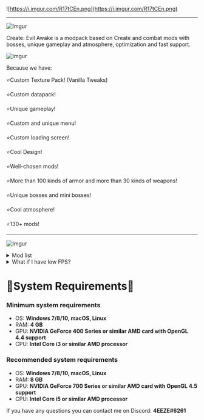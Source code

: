 ![https://i.imgur.com/R17tCEn.png](https://i.imgur.com/R17tCEn.png)

---

![Imgur](https://i.imgur.com/wKyEN0J.png)

Create: Evil Awake is a modpack based on Create and combat mods with bosses, unique gameplay and atmosphere, optimization and fast support.

![Imgur](https://i.imgur.com/yKYqMXK.png)


Because we have:

⭐Custom Texture Pack! (Vanilla Tweaks)

⭐Custom datapack!

⭐Unique gameplay!

⭐Custom and unique menu!

⭐Custom loading screen!

⭐Cool Design!

⭐Well-chosen mods!

⭐More than 100 kinds of armor and more than 30 kinds of weapons!

⭐Unique bosses and mini bosses!

⭐Cool atmosphere!

⭐130+ mods!

---

![Imgur](https://i.imgur.com/hzffWFM.png)

<details>
<summary>Mod list</summary>
<br>
<!-- We need a space between the <br> and the content -->

**Total: 136 mods** *(The list of mods may change)*
---
- [Just Enough Items (JEI) Minecraft Mods - CurseForge](https://www.curseforge.com/minecraft/mc-mods/jei)
- [Item Borders - Minecraft Mod (modrinth.com)](https://modrinth.com/mod/item-borders)
- [Integrated API Minecraft Mods - CurseForge](https://www.curseforge.com/minecraft/mc-mods/integrated-api)
- [Illuminations Forge 🔥 Minecraft Mods - CurseForge](https://www.curseforge.com/minecraft/mc-mods/illuminations-forge)
- [Integrated Dungeons and Structures - Minecraft Mod (modrinth.com)](https://modrinth.com/mod/idas)
- [Iceberg - Minecraft Mod (modrinth.com)](https://modrinth.com/mod/iceberg)
- [Item Highlighter - Minecraft Mod (modrinth.com)](https://modrinth.com/mod/item-highlighter)
- [Healing Campfire - Minecraft Mod (modrinth.com)](https://modrinth.com/mod/healing-campfire)
- [GoProne Minecraft Mods - CurseForge](https://www.curseforge.com/minecraft/mc-mods/goprone)
- [Geckolib - Minecraft Mod (modrinth.com)](https://modrinth.com/mod/geckolib)
- [Audio Extension for FancyMenu - Minecraft Mod (modrinth.com)](https://modrinth.com/mod/audio-extension-for-fancymenu)
- [Flywheel - Minecraft Mod (modrinth.com)](https://modrinth.com/mod/flywheel)
- [First-person Model - Minecraft Mod (modrinth.com)](https://modrinth.com/mod/first-person-model)
- [Fastload - Minecraft Mod (modrinth.com)](https://modrinth.com/mod/fastload)
- [Fast Leaf Decay Minecraft Mods - CurseForge](https://www.curseforge.com/minecraft/mc-mods/fast-leaf-decay)
- [Farmer's Delight - Minecraft Mod (modrinth.com)](https://modrinth.com/mod/farmers-delight)
- [FancyMenu - Minecraft Mod (modrinth.com)](https://modrinth.com/mod/fancymenu)
- [Create: Extended Cogwheels - Minecraft Mod (modrinth.com)](https://modrinth.com/mod/extended-cogwheels)
- [Create: Extended Flywheels Minecraft Mods - CurseForge](https://www.curseforge.com/minecraft/mc-mods/create-extended-flywheels)
- [Every Compat (Wood Good) - Minecraft Mod (modrinth.com)](https://modrinth.com/mod/every-compat)
- [EntityCulling - Minecraft Mod (modrinth.com)](https://modrinth.com/mod/entityculling)
- [Entity Collision FPS Fix - Minecraft Mod (modrinth.com)](https://modrinth.com/mod/entity-collision-fps-fix)
- [Ender's Delight Minecraft Mods - CurseForge](https://www.curseforge.com/minecraft/mc-mods/enders-delight)
- [Enchant With Mob - Minecraft Mod (modrinth.com)](https://modrinth.com/mod/enchant-with-mob)
- [Enchantment Descriptions Minecraft Mods - CurseForge](https://www.curseforge.com/minecraft/mc-mods/enchantment-descriptions)
- [Easy Magic - Minecraft Mod (modrinth.com)](https://modrinth.com/mod/easy-magic)
- [Easy Anvils - Minecraft Mod (modrinth.com)](https://modrinth.com/mod/easy-anvils)
- [Dynamic Music Updated - Minecraft Mod (modrinth.com)](https://modrinth.com/mod/dynamic-music-updated)
- [MmmMmmMmmMmm - Minecraft Mod (modrinth.com)](https://modrinth.com/mod/mmmmmmmmmmmm)
- [Droplight Minecraft Mods - CurseForge](https://www.curseforge.com/minecraft/mc-mods/droplight)
- [Drippy Loading Screen - Minecraft Mod (modrinth.com)](https://modrinth.com/mod/drippy-loading-screen)
- [Do a Barrel Roll - Minecraft Mod (modrinth.com)](https://modrinth.com/mod/do-a-barrel-roll)
- [Delightful - Minecraft Mod (modrinth.com)](https://modrinth.com/mod/delightful)
- [Decorative Blocks Minecraft Mods - CurseForge](https://www.curseforge.com/minecraft/mc-mods/decorative-blocks)
- [Curios API - Minecraft Mod (modrinth.com)](https://modrinth.com/mod/curios)
- [Cull Leaves - Minecraft Mod (modrinth.com)](https://modrinth.com/mod/cull-leaves)
- [ChoiceTheorem's Overhauled Village - Minecraft Mod (modrinth.com)](https://modrinth.com/mod/ct-overhaul-village)
- [Critters and Companions - Minecraft Mod (modrinth.com)](https://modrinth.com/mod/critters-and-companions)
- [Creeper Overhaul - Minecraft Mod (modrinth.com)](https://modrinth.com/mod/creeper-overhaul)
- [CreativeCore - Minecraft Mod (modrinth.com)](https://modrinth.com/mod/creativecore)
- [Create Stuff & Additions Minecraft Mods - CurseForge](https://www.curseforge.com/minecraft/mc-mods/create-stuff-additions)
- [Create: Ruins - Minecraft Mod (modrinth.com)](https://modrinth.com/mod/create-ruins)
- [Create Deco Minecraft Mods - CurseForge](https://www.curseforge.com/minecraft/mc-mods/create-deco)
- [Create - Minecraft Mod (modrinth.com)](https://modrinth.com/mod/create)
- [Create : Misc & Things Minecraft Mods - CurseForge](https://www.curseforge.com/minecraft/mc-mods/create-misc-and-things)
- [Create Enchantment Industry - Minecraft Mod (modrinth.com)](https://modrinth.com/mod/create-enchantment-industry)
- [Create: Crystal Clear - Minecraft Mod (modrinth.com)](https://modrinth.com/mod/create-crystal-clear)
- [Create Central Kitchen - Minecraft Mod (modrinth.com)](https://modrinth.com/mod/create-central-kitchen)
- [Compat O' Plenty - Minecraft Mod (modrinth.com)](https://modrinth.com/mod/compatoplenty)
- [Combat Roll - Minecraft Mod (modrinth.com)](https://modrinth.com/mod/combat-roll)
- [Colorful Azaleas - Minecraft Mod (modrinth.com)](https://modrinth.com/mod/colorful-azaleas)
- [Collective - Minecraft Mod (modrinth.com)](https://modrinth.com/mod/collective)
- [Cloth Config API - Minecraft Mod (modrinth.com)](https://modrinth.com/mod/cloth-config)
- [Citadel Minecraft Mods - CurseForge](https://www.curseforge.com/minecraft/mc-mods/citadel)
- [Chalk - Minecraft Mod (modrinth.com)](https://modrinth.com/mod/chalk-mod)
- [Catalogue Minecraft Mods - CurseForge](https://www.curseforge.com/minecraft/mc-mods/catalogue)
- [Canary - Minecraft Mod (modrinth.com)](https://modrinth.com/mod/canary)
- [♪ Boss Music Mod ♪ Minecraft Mods - CurseForge](https://www.curseforge.com/minecraft/mc-mods/boss-music-mod)
- [Bookshelf Minecraft Mods - CurseForge](https://www.curseforge.com/minecraft/mc-mods/bookshelf)
- [Blueprint Minecraft Mods - CurseForge](https://www.curseforge.com/minecraft/mc-mods/blueprint)
- [Biomes O' Plenty Minecraft Mods - CurseForge](https://www.curseforge.com/minecraft/mc-mods/biomes-o-plenty)
- [Better Combat - Minecraft Mod (modrinth.com)](https://modrinth.com/mod/better-combat)
- [bad packets - Minecraft Mod (modrinth.com)](https://modrinth.com/mod/badpackets)
- [Auudio - Minecraft Mod (modrinth.com)](https://modrinth.com/mod/auudio)
- [AutoRegLib - Minecraft Mod (modrinth.com)](https://modrinth.com/mod/autoreglib)
- [Architectury API - Minecraft Mod (modrinth.com)](https://modrinth.com/mod/architectury-api)
- [AppleSkin - Minecraft Mod (modrinth.com)](https://modrinth.com/mod/appleskin)
- [Another Furniture - Minecraft Mod (modrinth.com)](https://modrinth.com/mod/another-furniture)
- [AmbientSounds - Minecraft Mod (modrinth.com)](https://modrinth.com/mod/ambientsounds)
- [Alex's Mobs Minecraft Mods - CurseForge](https://www.curseforge.com/minecraft/mc-mods/alexs-mobs)
- [♪ Alex's Mobs EXTRA Music ♪ Minecraft Mods - CurseForge](https://www.curseforge.com/minecraft/mc-mods/alexs-mobs-battle-music)
- [Alex's Armoury Minecraft Mods - CurseForge](https://www.curseforge.com/minecraft/mc-mods/alexs-armoury/screenshots)
- [AI Improvements - Minecraft Mod (modrinth.com)](https://modrinth.com/mod/ai-improvements)
- [Abundant Atmosphere - Minecraft Mod (modrinth.com)](https://modrinth.com/mod/abundant-atmosphere)
- [YUNG's Extras - Minecraft Mod (modrinth.com)](https://modrinth.com/mod/yungs-extras)
- [YUNG's Better Strongholds - Minecraft Mod (modrinth.com)](https://modrinth.com/mod/yungs-better-strongholds)
- [YUNG's Better Ocean Monuments - Minecraft Mod (modrinth.com)](https://modrinth.com/mod/yungs-better-ocean-monuments)
- [YUNG's Better Nether Fortresses - Minecraft Mod (modrinth.com)](https://modrinth.com/mod/yungs-better-nether-fortresses)
- [YUNG's Better Mineshafts - Minecraft Mod (modrinth.com)](https://modrinth.com/mod/yungs-better-mineshafts)
- [YUNG's Better Dungeons - Minecraft Mod (modrinth.com)](https://modrinth.com/mod/yungs-better-dungeons)
- [YUNG's Better Desert Temples - Minecraft Mod (modrinth.com)](https://modrinth.com/mod/yungs-better-desert-temples)
- [YUNG's API - Minecraft Mod (modrinth.com)](https://modrinth.com/mod/yungs-api)
- [Xaero's World Map Minecraft Mods - CurseForge](https://www.curseforge.com/minecraft/mc-mods/xaeros-world-map)
- [Xaero's Minimap Minecraft Mods - CurseForge](https://www.curseforge.com/minecraft/mc-mods/xaeros-minimap)
- [WTHIT - Minecraft Mod (modrinth.com)](https://modrinth.com/mod/wthit)
- [Wandering Bags - Minecraft Mod (modrinth.com)](https://modrinth.com/mod/wandering-bags)
- [Undead Unleashed! Minecraft Mods - CurseForge](https://www.curseforge.com/minecraft/mc-mods/undead-unleashed)
- [Traveler's Titles - Minecraft Mod (modrinth.com)](https://modrinth.com/mod/travelers-titles)
- [Towns and Towers - Minecraft Mod (modrinth.com)](https://modrinth.com/mod/towns-and-towers)
- [Tom's Simple Storage Mod - Minecraft Mod (modrinth.com)](https://modrinth.com/mod/toms-storage)
- [The Conjurer Minecraft Mods - CurseForge](https://www.curseforge.com/minecraft/mc-mods/the-conjurer)
- [Quick Test World - Minecraft Mod (modrinth.com)](https://modrinth.com/mod/testworld)
- [TerraBlender - Minecraft Mod (modrinth.com)](https://modrinth.com/mod/terrablender)
- [Supplementaries - Minecraft Mod (modrinth.com)](https://modrinth.com/mod/supplementaries)
- [Structure Gel API Minecraft Mods - CurseForge](https://www.curseforge.com/minecraft/mc-mods/structure-gel-api)
- [Create: Steam 'n' Rails Minecraft Mods - CurseForge](https://www.curseforge.com/minecraft/mc-mods/create-steam-n-rails)
- [Starter Kit - Minecraft Mod (modrinth.com)](https://modrinth.com/mod/starter-kit)
- [Starlight (Forge) - Minecraft Mod (modrinth.com)](https://modrinth.com/mod/starlight-forge)
- [Nyf's Spiders - Minecraft Mod (modrinth.com)](https://modrinth.com/mod/nyfs-spiders)
- [Sound Physics Remastered - Minecraft Mod (modrinth.com)](https://modrinth.com/mod/sound-physics-remastered)
- [Sorcerium - Minecraft Mod (modrinth.com)](https://modrinth.com/mod/sorcerium)
- [Sophisticated Core Minecraft Mods - CurseForge](https://www.curseforge.com/minecraft/mc-mods/sophisticated-core)
- [Sophisticated Backpacks Minecraft Mods - CurseForge](https://www.curseforge.com/minecraft/mc-mods/sophisticated-backpacks)
- [Smooth Boot (Reloaded) - Minecraft Mod (modrinth.com)](https://modrinth.com/mod/smooth-boot-reloaded)
- [Second Chance (Forge) - Minecraft Mod (modrinth.com)](https://modrinth.com/mod/second-chance-forge)
- [Savage & Ravage Minecraft Mods - CurseForge](https://www.curseforge.com/minecraft/mc-mods/savage-and-ravage)
- [Search Mods - Modrinth](https://modrinth.com/mod/rubidium-extra)
- [Search Mods - Modrinth](https://modrinth.com/mod/rubidium)
- [Rhodium - Minecraft Mod (modrinth.com)](https://modrinth.com/mod/rhodium)
- [Resourceful Lib - Minecraft Mod (modrinth.com)](https://modrinth.com/mod/resourceful-lib)
- [Redstone Pen - Minecraft Mod (modrinth.com)](https://modrinth.com/mod/redstonepen)
- [Quark Oddities - Minecraft Mod (modrinth.com)](https://modrinth.com/mod/quark-oddities)
- [Quark - Minecraft Mod (modrinth.com)](https://modrinth.com/mod/quark)
- [Puzzles Lib - Minecraft Mod (modrinth.com)](https://modrinth.com/mod/puzzles-lib)
- [Prism - Minecraft Mod (modrinth.com)](https://modrinth.com/mod/prism-lib)
- [Presence Footsteps - Minecraft Mod (modrinth.com)](https://modrinth.com/mod/presence-footsteps)
- [Pluto - Minecraft Mod (modrinth.com)](https://modrinth.com/mod/pluto)
- [playerAnimator - Minecraft Mod (modrinth.com)](https://modrinth.com/mod/playeranimator)
- [Paxi - Minecraft Mod (modrinth.com)](https://modrinth.com/mod/paxi)
- [Packet Size Doubler (Forge) - Minecraft Mod (modrinth.com)](https://modrinth.com/mod/packet-size-double-forge)
- [Oculus - Minecraft Mod (modrinth.com)](https://modrinth.com/mod/oculus)
- [Iris & Oculus Flywheel Compat Minecraft Mods - CurseForge](https://www.curseforge.com/minecraft/mc-mods/iris-flywheel-compat)
- [Nullscape - Minecraft Mod (modrinth.com)](https://modrinth.com/mod/nullscape)
- [Nether's Delight Minecraft Mods - CurseForge](https://www.curseforge.com/minecraft/mc-mods/nethers-delight)
- [Music Duration Reducer - Mods - Minecraft (cursefire.com)](https://cursefire.com/minecraft/mc-mods/music-duration-reducer)
- [More Villagers Minecraft Mods - CurseForge](https://www.curseforge.com/minecraft/mc-mods/more-villagers)
- [More Wandering Trades Minecraft Mods - CurseForge](https://www.curseforge.com/minecraft/mc-mods/more-wandering-trades)
- [Moonlight Lib - Minecraft Mod (modrinth.com)](https://modrinth.com/mod/moonlight)
- [Model Gap Fix - Minecraft Mod (modrinth.com)](https://modrinth.com/mod/modelfix)
- [MidnightLib - Minecraft Mod (modrinth.com)](https://modrinth.com/mod/midnightlib)
- [Lightspeed - Minecraft Mod (modrinth.com)](https://modrinth.com/mod/lightspeed)
- [Legendary Tooltips - Minecraft Mod (modrinth.com)](https://modrinth.com/mod/legendary-tooltips)
- [L_Ender 's Cataclysm Minecraft Mods - CurseForge](https://www.curseforge.com/minecraft/mc-mods/l_ender-s-cataclysm)
- [Konkrete - Minecraft Mod (modrinth.com)](https://modrinth.com/mod/konkrete)
- [Knight Quest Minecraft Mods - CurseForge](https://www.curseforge.com/minecraft/mc-mods/knight-quest)
- [Just Enough Resources (JER) - Minecraft Mod (modrinth.com)](https://modrinth.com/mod/just-enough-resources-jer)
</details>


<details>
<summary>What if I have low FPS?</summary>
<br>

- If you have low FPS, try disabling/removing the mod. **Sound Physics Remastered** (realistic behavior of sounds in the game). 
- If you have low FPS, try disabling/removing the mod **Falling Leaves**.
#### ▰▰▰▰▰▰▰▰▰▰▰▰▰▰▰▰▰▰▰↴⚠**Only for update 1.3.1**⚠↴▰▰▰▰▰▰▰▰▰▰▰▰▰▰▰▰▰▰▰
- If you have low FPS, try the following commands: 
1. `/shimmer bloom false`<-Impact on performance: Low
2. `/shimmer colored_light false`<-Impact on performance: High
 
These instructions should help you to increase your FPS.
 
</details>

    
# 💽System Requirements💾
### Minimum system requirements
- OS: **Windows 7/8/10, macOS, Linux**
- RAM: **4 GB**
- GPU: **NVIDIA GeForce 400 Series or similar AMD card with OpenGL 4.4 support**
- CPU: **Intel Core i3 or similar AMD processor**
### Recommended system requirements
- OS: **Windows 7/8/10, macOS, Linux**
- RAM: **8 GB**
- GPU: **NVIDIA GeForce 700 Series or similar AMD card with OpenGL 4.5 support**
- CPU: **Intel Core i5 or similar AMD processor**

If you have any questions you can contact me on Discord: **4EEZE#6261**
